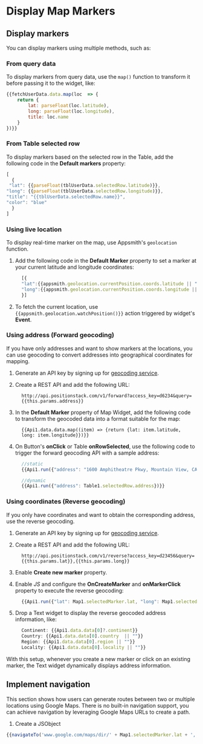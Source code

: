 
# Display Map Markers


## Display markers

You can display markers using multiple methods, such as:

### From query data

To display markers from query data, use the `map()` function to transform it before passing it to the widget, like:


```js
{{fetchUserData.data.map(loc  => {
    return {
        lat: parseFloat(loc.latitude),
        long: parseFloat(loc.longitude),
        title: loc.name
    }
})}}
```

###  From Table selected row

To display markers based on the selected row in the Table, add the following code in the **Default markers** property:


```js
[
  {
 "lat": {{parseFloat(tblUserData.selectedRow.latitude)}},
"long": {{parseFloat(tblUserData.selectedRow.longitude)}},
"title": "{{tblUserData.selectedRow.name}}",
"color": "blue"
  }
]
```


### Using live location

To display real-time marker on the map, use Appsmith's `geolocation` function.

1. Add the following code in the **Default Marker** property to set a marker at your current latitude and longitude coordinates:

<dd>

```js
[{
"lat":{{appsmith.geolocation.currentPosition.coords.latitude || ""}}, 
"long":{{appsmith.geolocation.currentPosition.coords.longitude || ""}}
}]
```

</dd>

2. To fetch the current location, use `{{appsmith.geolocation.watchPosition()}}` action triggered by widget's **Event**.



### Using address (Forward geocoding)

If you have only addresses and want to show markers at the locations, you can use geocoding to convert addresses into geographical coordinates for mapping.

1. Generate an API key by signing up for [geocoding service](https://developers.google.com/maps/documentation/geocoding/requests-geocoding). 

2. Create a REST API and add the following URL:

<dd>


```api
http://api.positionstack.com/v1/forward?access_key=d6234&query={{this.params.address}}
```

</dd>

3. In the **Default Marker** property of Map Widget, add the following code to transform the geocoded data into a format suitable for the map:

<dd>


```api
{{Api1.data.data.map((item) => {return {lat: item.latitude, long: item.longitude}})}}
```

</dd>

4. On Button's **onClick** or Table **onRowSelected**, use the following code to trigger the forward geocoding API with a sample address:

<dd>

```js
//static
{{Api1.run({"address": "1600 Amphitheatre Pkwy, Mountain View, CA 94043, USA"})}}

//dynamic
{{Api1.run({"address": Table1.selectedRow.address})}}
```

</dd>



### Using coordinates (Reverse geocoding)

If you only have coordinates and want to obtain the corresponding address, use the reverse geocoding.

1. Generate an API key by signing up for [geocoding service](https://developers.google.com/maps/documentation/geocoding/requests-geocoding). 

2. Create a REST API and add the following URL:

<dd>


```api
http://api.positionstack.com/v1/reverse?access_key=d23456&query={{this.params.lat}},{{this.params.long}}
```

</dd>

3. Enable **Create new marker** property. 

4. Enable *JS* and configure the **OnCreateMarker** and **onMarkerClick** property to execute the reverse geocoding:

<dd>


```js
{{Api1.run({"lat": Map1.selectedMarker.lat, "long": Map1.selectedMarker.long})}}
```

</dd>

5. Drop a Text widget to display the reverse geocoded address information, like:

<dd>


```js
Continent: {{Api1.data.data[0]?.continent}}
Country: {{Api1.data.data[0].country  || ""}}
Region: {{Api1.data.data[0].region || ""}}
Locality: {{Api1.data.data[0].locality || ""}}
```

</dd>


With this setup, whenever you create a new marker or click on an existing marker, the Text widget dynamically displays address information.




## Implement navigation

This section shows how users can generate routes between two or multiple locations using Google Maps. There is no built-in navigation support, you can achieve navigation by leveraging Google Maps URLs to create a path. 

1. Create a JSObject 



```js
{{navigateTo('www.google.com/maps/dir/' + Map1.selectedMarker.lat + ',' + Map1.selectedMarker.long + '/' + Table1.selectedRow.latitude + ',' + Table1.selectedRow.longitude, {},'NEW_WINDOW')}}
```